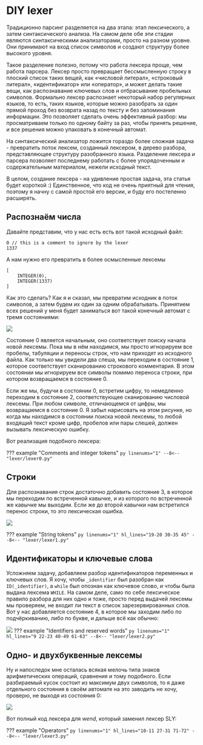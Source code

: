 # DIY lexer

Традиционно парсинг разделяется на два этапа: этап лексического, а затем синтаксического анализа.
На самом деле обе эти стадии являются синтаксическими анализаторами, просто на разном уровне.
Они принимают на вход список символов и создают структуру более высокого уровня.

Такое разделение полезно, потому что работа лексера проще, чем работа парсера.
Лексер просто превращает бессмысленную строку в плоский список таких вещей, как «числовой литерал», «строковый литерал», «идентификатор» или «оператор»,
и может делать такие вещи, как распознавание ключевых слов и отбрасывание пробельных символов.
Формально лексер распознает некоторый набор регулярных языков, то есть, таких языков, которые можно разобрать за один прямой проход
без возврата назад по тексту и без запоминания информации.
Это позволяет сделать очень эффективный разбор: мы просматриваем только по одному байту за раз, чтобы принять решение, и все решения можно упаковать в конечный автомат.

На синтаксический анализатор ложится гораздо более сложная задача - превратить поток лексем, созданный лексером, в дерево разбора, представляющее структуру разобранного языка.
Разделение лексера и парсера позволяет последнему работать с более упорядоченным и содержательным материалом, нежели исходный текст.

В целом, создание лексера - на удивление простая задача, эта статья будет короткой :)
Единственное, что код не очень приятный для чтения, поэтому я начну с самой простой его версии, и буду его постепенно расширять.

## Распознаём числа

Давайте представим, что у нас есть есть вот такой исходный файл:
```
0 // this is a comment to ignore by the lexer
1337
```

А нам нужно его превратить в более осмысленные лексемы
```
[
    INTEGER(0),
    INTEGER(1337)
]
```
Как это сделать?
Как я и сказал, мы превратим исходник в поток символов, а затем будем их один за одним обрабатывать.
Принятием всех решений у меня будет заниматься вот такой конечный автомат с тремя состояниями:

![](lexer/lexer0.png)

Состояние 0 является начальным, оно соответствует поиску начала новой лексемы.
Пока мы в нём находимся, мы просто игнорируем все пробелы, табуляции и переносы строк, что нам приходят из исходного файла.
Как только мы увидели два слеша, мы переходим в состояние 1, которое соответствует сканированию строкового комментария.
В этом состоянии мы игнорируем все символы помимо переноса строки, при котором возвращаемся в состояние 0.

Если же мы, будучи в состоянии 0, встретим цифру, то немедленно переходим в состояние 2, соответствующее сканированию числовой лексемы.
При любом символе, отличающемся от цифры, мы возвращаемся в состояние 0.
Я забыл нарисовать на этом рисунке, но когда мы находимся в состоянии поиска новой лексемы, то любой входящий текст кроме цифр, пробелов или пары слешей, должен вызывать лексическую ошибку.

Вот реализация подобного лексера:

??? example "Comments and integer tokens"
    ```py linenums="1"
    --8<-- "lexer/lexer0.py"
    ```

## Строки
Для распознавания строк достаточно добавить состояние 3, в которое мы переходим по встреченной кавычке, и из которого по встреченной же кавычке мы выходим.
Если же до второй кавычки нам встретился перенос строки, то это лексическая ошибка.

![](lexer/lexer1.png)

??? example "String tokens"
    ```py linenums="1" hl_lines="19-20 30-35 45"
    --8<-- "lexer/lexer1.py"
    ```

## Идентификаторы и ключевые слова
Усложняем задачу, добавляем разбор идентификаторов переменных и ключевых слов.
Я хочу, чтобы `_identifier` был разобран как `ID(_identifier)`, а `while` был опознан как ключевое слово, и чтобы была выдана лексема `WHILE`.
На самом деле, само по себе лексическое правило разбора для них одно и тоже, просто перед выдачей лексемы мы проверяем, не входит ли текст в список зарезервированных слов.
Вот у нас добавляется состояние 4, в которое мы заходим либо по подчёркиванию, либо по букве, и дальше всё как обычно:

![](lexer/lexer2.png)
??? example "Identifiers and reserved words"
    ```py linenums="1" hl_lines="9 22-23 40-49 61-63"
    --8<-- "lexer/lexer2.py"
    ```

## Одно- и двухбуквенные лексемы
Ну и напоследок мне осталась всякая мелочь типа знаков арифметических операций, сравнения и тому подобного.
Если разбираемый кусок состоит из максимум двух символов, то я даже отдельного состояния в своём автомате на это заводить не хочу, проверю, не выходя из состояния 0:

![](lexer/lexer3.png)

Вот полный код лексера для *wend*, который заменил лексер SLY:

??? example "Operators"
    ```py linenums="1" hl_lines="10-11 27-31 71-72"
    --8<-- "lexer/lexer3.py"
    ```

